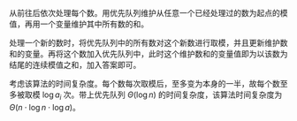 从前往后依次处理每个数。用优先队列维护从任意一个已经处理过的数为起点的模值，再用一个变量维护其中所有数的和。

处理一个新的数时，将优先队列中的所有数对这个新数进行取模，并且更新维护数和的变量。再将这个数加入优先队列中，此时这个维护数和的变量值即为以该数为结尾的连续模值之和，加入答案即可。

考虑该算法的时间复杂度。每个数每次取模后，至多变为本身的一半，故每个数至多被取模 $\log a_i$ 次。带上优先队列 $\Theta(\log n)$ 的时间复杂度，该算法时间复杂度为 $\Theta(n\cdot\log n\cdot\log a)$。
